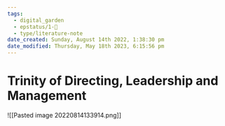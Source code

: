 ```yaml
---
tags:
  - digital_garden
  - epstatus/1-🌱
  - type/literature-note
date_created: Sunday, August 14th 2022, 1:38:30 pm
date_modified: Thursday, May 18th 2023, 6:15:56 pm
---
```

# Trinity of Directing, Leadership and Management

![[Pasted image 20220814133914.png]]